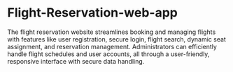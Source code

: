# Flight-Reservation-web-app
The flight reservation website streamlines booking and managing flights with features like user registration, secure login, flight search, dynamic seat assignment, and reservation management. Administrators can efficiently handle flight schedules and user accounts, all through a user-friendly, responsive interface with secure data handling.
